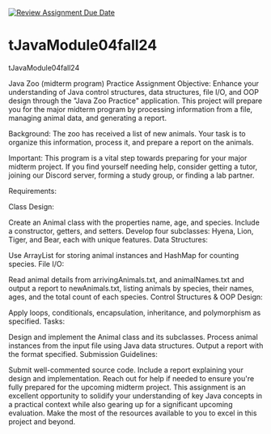 [![Review Assignment Due Date](https://classroom.github.com/assets/deadline-readme-button-22041afd0340ce965d47ae6ef1cefeee28c7c493a6346c4f15d667ab976d596c.svg)](https://classroom.github.com/a/q8kYu568)
# tJavaModule04fall24
tJavaModule04fall24

Java Zoo (midterm program) Practice Assignment
Objective:
Enhance your understanding of Java control structures, data structures, file I/O, and OOP design through the "Java Zoo Practice" application. This project will prepare you for the major midterm program by processing information from a file, managing animal data, and generating a report.

Background:
The zoo has received a list of new animals. Your task is to organize this information, process it, and prepare a report on the animals.

Important:
This program is a vital step towards preparing for your major midterm project. If you find yourself needing help, consider getting a tutor, joining our Discord server, forming a study group, or finding a lab partner.

Requirements:

Class Design:

Create an Animal class with the properties name, age, and species. Include a constructor, getters, and setters.
Develop four subclasses: Hyena, Lion, Tiger, and Bear, each with unique features.
Data Structures:

Use ArrayList for storing animal instances and HashMap for counting species.
File I/O:

Read animal details from arrivingAnimals.txt, and animalNames.txt and output a report to newAnimals.txt, listing animals by species, their names, ages, and the total count of each species.
Control Structures & OOP Design:

Apply loops, conditionals, encapsulation, inheritance, and polymorphism as specified.
Tasks:

Design and implement the Animal class and its subclasses.
Process animal instances from the input file using Java data structures.
Output a report with the format specified.
Submission Guidelines:

Submit well-commented source code.
Include a report explaining your design and implementation.
Reach out for help if needed to ensure you're fully prepared for the upcoming midterm project.
This assignment is an excellent opportunity to solidify your understanding of key Java concepts in a practical context while also gearing up for a significant upcoming evaluation. Make the most of the resources available to you to excel in this project and beyond.
